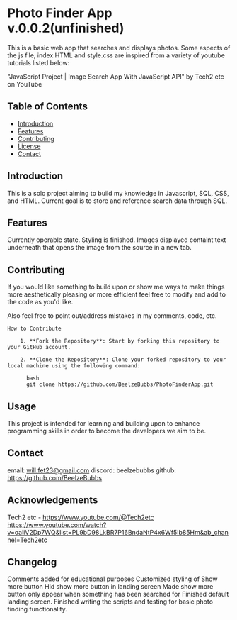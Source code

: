 # Photo Finder App v.0.0.2(unfinished)

This is a basic web app that searches and displays photos. Some aspects of the js file, index.HTML and style.css are inspired from a variety of youtube tutorials listed below:

"JavaScript Project | Image Search App With JavaScript API" by Tech2 etc on YouTube


## Table of Contents
- [Introduction](#introduction)
- [Features](#features)
- [Contributing](#contributing)
- [License](#license)
- [Contact](#contact)

## Introduction

This is a solo project aiming to build my knowledge in Javascript, SQL, CSS, and HTML. Current goal is to store and reference search data through SQL. 

## Features

Currently operable state. Styling is finished. Images displayed containt text underneath that opens the image from the source in a new tab. 

## Contributing

If you would like something to build upon or show me ways to make things more aesthetically pleasing or more efficient feel free to modify and add to the code as you'd like.

Also feel free to point out/address mistakes in my comments, code, etc.

    How to Contribute

        1. **Fork the Repository**: Start by forking this repository to your GitHub account.

        2. **Clone the Repository**: Clone your forked repository to your local machine using the following command:

          bash
          git clone https://github.com/BeelzeBubbs/PhotoFinderApp.git

## Usage

This project is intended for learning and building upon to enhance programming skills in order to become the developers we aim to be. 

## Contact

email: will.fet23@gmail.com
discord: beelzebubbs
github: https://github.com/BeelzeBubbs

## Acknowledgements

Tech2 etc - https://www.youtube.com/@Tech2etc 
https://www.youtube.com/watch?v=oaliV2Dp7WQ&list=PL9bD98LkBR7P16BndaNtP4x6Wf5Ib85Hm&ab_channel=Tech2etc



## Changelog 

Comments added for educational purposes
Customized styling of Show more button
Hid show more button in landing screen
Made show more button only appear when something has been searched for
Finished default landing screen.
Finished writing the scripts and testing for basic photo finding functionality.
